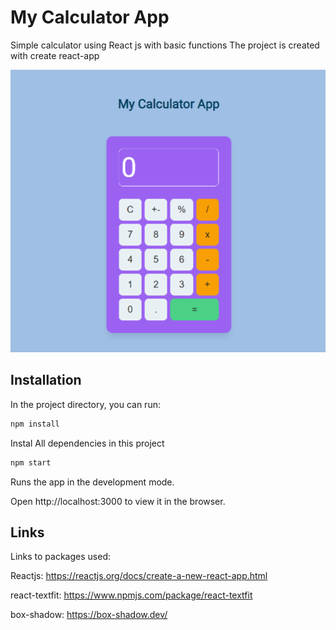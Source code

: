 
# My Calculator App

Simple calculator using React js with basic functions
The project is created with create react-app



![](https://github.com/NimraMushtaq/MyCalculatorApp/blob/master/app.PNG)


## Installation

In the project directory, you can run:

```bash
npm install
```
Instal All dependencies in this project


```bash
npm start
```
Runs the app in the development mode.

Open http://localhost:3000 to view it in the browser.


    
## Links
Links to packages used:

Reactjs: https://reactjs.org/docs/create-a-new-react-app.html 

react-textfit: https://www.npmjs.com/package/react-textfit 

box-shadow: https://box-shadow.dev/

